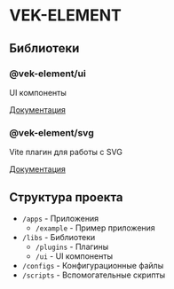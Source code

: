 # VEK-ELEMENT

## Библиотеки

### @vek-element/ui

UI компоненты

[Документация](libs/ui/README.md)

### @vek-element/svg

Vite плагин для работы с SVG

[Документация](libs/plugins/vite/svg/README.md)

## Структура проекта

- `/apps` - Приложения
  - `/example` - Пример приложения
- `/libs` - Библиотеки
  - `/plugins` - Плагины
  - `/ui` - UI компоненты
- `/configs` - Конфигурационные файлы
- `/scripts` - Вспомогательные скрипты
